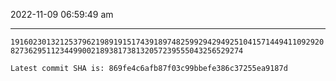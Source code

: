 2022-11-09 06:59:49 am

---

`19160230132125379621989191517439189748259929429492510415714494110929208273629511234499002189381738132057239555043256529274`

`Latest commit SHA is: 869fe4c6afb87f03c99bbefe386c37255ea9187d `
